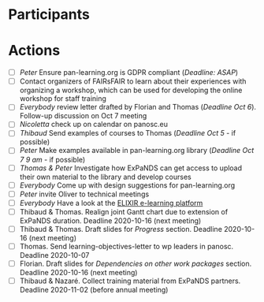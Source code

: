 Participants
=


Actions
=
- [ ] *Peter* Ensure pan-learning.org is GDPR compliant (*Deadline: ASAP*)
- [ ] Contact organizers of FAIRsFAIR to learn about their experiences with organizing a workshop, which can be used for developing the online workshop for staff training
- [ ] *Everybody* review letter drafted by Florian and Thomas (*Deadline Oct 6*). Follow-up discussion on Oct 7 meeting
- [ ] *Nicoletta* check up on calendar on panosc.eu
- [ ] *Thibaud* Send examples of courses to Thomas (*Deadline Oct 5* - if possible)
- [ ] *Peter* Make examples available in pan-learning.org library (*Deadline Oct 7 9 am* - if possible)
- [ ] *Thomas & Peter* Investigate how ExPaNDS can get access to upload their own material to the library and develop courses
- [ ] *Everybody* Come up with design suggestions for pan-learning.org
- [ ] *Peter* invite Oliver to technical meetings
- [ ] *Everybody* Have a look at the [ELIXIR e-learning platform](https://elixir.mf.uni-lj.si)
- [ ] Thibaud & Thomas. Realign joint Gantt chart due to extension of ExPaNDS duration. Deadline 2020-10-16 (next meeting)
- [ ] Thibaud & Thomas. Draft slides for *Progress* section. Deadline 2020-10-16 (next meeting)
- [ ] Thomas. Send learning-objectives-letter to wp leaders in panosc. Deadline 2020-10-07 
- [ ] Florian. Draft slides for *Dependencies on other work packages* section. Deadline 2020-10-16 (next meeting)
- [ ] Thibaud & Nazaré. Collect training material from ExPaNDS partners. Deadline 2020-11-02 (before annual meeting)
